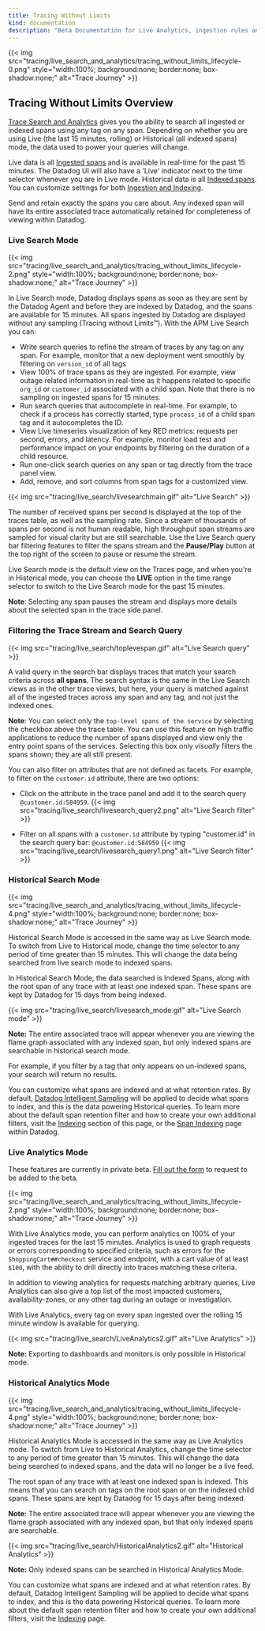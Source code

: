 ```yaml
---
title: Tracing Without Limits
kind: documentation
description: "Beta Documentation for Live Analytics, ingestion rules and retention filters."
---
```


{{< img src="tracing/live_search_and_analytics/tracing_without_limits_lifecycle-0.png" style="width:100%; background:none; border:none; box-shadow:none;" alt="Trace Journey" >}}

## Tracing Without Limits Overview

[Trace Search and Analytics][1] gives you the ability to search all ingested or indexed spans using any tag on any span.  Depending on whether you are using Live (the last 15 minutes, rolling) or Historical (all indexed spans) mode, the data used to power your queries will change.

Live data is all [Ingested spans](#ingestion-controls) and is available in real-time for the past 15 minutes.  The Datadog UI will also have a 'Live' indicator next to the time selector whenever you are in Live mode.  Historical data is all [Indexed spans](#indexing-controls).  You can customize settings for both [Ingestion and Indexing](#ingestion-and-indexing-overview).

Send and retain exactly the spans you care about. Any indexed span will have its entire associated trace automatically retained for completeness of viewing within Datadog.

### Live Search Mode

{{< img src="tracing/live_search_and_analytics/tracing_without_limits_lifecycle-2.png" style="width:100%; background:none; border:none; box-shadow:none;" alt="Trace Journey" >}}

In Live Search mode, Datadog displays spans as soon as they are sent by the Datadog Agent and before they are indexed by Datadog, and the spans are available for 15 minutes. All spans ingested by Datadog are displayed without any sampling (Tracing without Limits™). With the APM Live Search you can:

- Write search queries to refine the stream of traces by any tag on any span. For example, monitor that a new deployment went smoothly by filtering on `version_id` of all tags
- View 100% of trace spans as they are ingested. For example, view outage related information in real-time as it happens related to specific `org_id` or `customer_id` associated with a child span. Note that there is no sampling on ingested spans for 15 minutes.
- Run search queries that autocomplete in real-time. For example, to check if a process has correctly started, type `process_id` of a child span tag and it autocompletes the ID.
- View Live timeseries visualization of key RED metrics: requests per second, errors, and latency. For example, monitor load test and performance impact on your endpoints by filtering on the duration of a child resource.
- Run one-click search queries on any span or tag directly from the trace panel view.
- Add, remove, and sort columns from span tags for a customized view.

{{< img src="tracing/live_search/livesearchmain.gif" alt="Live Search" >}}

The number of received spans per second is displayed at the top of the traces table, as well as the sampling rate. Since a stream of thousands of spans per second is not human readable, high throughput span streams are sampled for visual clarity but are still searchable. Use the Live Search query bar filtering features to filter the spans stream and the **Pause/Play** button at the top right of the screen to pause or resume the stream.

Live Search mode is the default view on the Traces page, and when you're in Historical mode, you can choose the **LIVE** option in the time range selector to switch to the Live Search mode for the past 15 minutes.

**Note**: Selecting any span pauses the stream and displays more details about the selected span in the trace side panel.

### Filtering the Trace Stream and Search Query
{{< img src="tracing/live_search/toplevespan.gif" alt="Live Search query" >}}

A valid query in the search bar displays traces that match your search criteria across **all spans**. The search syntax is the same in the Live Search views as in the other trace views, but here, your query is matched against all of the ingested traces across any span and any tag, and not just the indexed ones.

**Note**: You can select only the `top-level spans of the service` by selecting the checkbox above the trace table. You can use this feature on high traffic applications to reduce the number of spans displayed and view only the entry point spans of the services. Selecting this box only _visually_ filters the spans shown; they are all still present.

You can also filter on attributes that are not defined as facets. For example, to filter on the `customer.id` attribute, there are two options:

- Click on the attribute in the trace panel and add it to the search query `@customer.id:584959`.
{{< img src="tracing/live_search/livesearch_query2.png" alt="Live Search filter" >}}


- Filter on all spans with a `customer.id` attribute by typing "customer.id" in the search query bar: `@customer.id:584959`
{{< img src="tracing/live_search/livesearch_query1.png" alt="Live Search filter" >}}

### Historical Search Mode

{{< img src="tracing/live_search_and_analytics/tracing_without_limits_lifecycle-4.png" style="width:100%; background:none; border:none; box-shadow:none;" alt="Trace Journey" >}}

Historical Search Mode is accessed in the same way as Live Search mode.  To switch from Live to Historical mode, change the time selector to any period of time greater than 15 minutes.  This will change the data being searched from live search mode to indexed spans.

In Historical Search Mode, the data searched is Indexed Spans, along with the root span of any trace with at least one indexed span.  These spans are kept by Datadog for 15 days from being indexed.

{{< img src="tracing/live_search/livesearch_mode.gif" alt="Live Search mode" >}}

**Note:** The entire associated trace will appear whenever you are viewing the flame graph associated with any indexed span, but only indexed spans are searchable in historical search mode.

For example, if you filter by a tag that only appears on un-indexed spans, your search will return no results.

You can customize what spans are indexed and at what retention rates. By default, [Datadog Intelligent Sampling](#datadog-intelligent-sampling-filter) will be applied to decide what spans to index, and this is the data powering Historical queries. To learn more about the default span retention filter and how to create your own additional filters, visit the [Indexing](#indexing-controls) section of this page, or the [Span Indexing][2] page within Datadog.

### Live Analytics Mode

<div class="alert alert-warning">
These features are currently in private beta. <a href="https://forms.gle/1FParyX49eNFPDsg9">Fill out the form</a> to request to be added to the beta.
</div>

{{< img src="tracing/live_search_and_analytics/tracing_without_limits_lifecycle-2.png" style="width:100%; background:none; border:none; box-shadow:none;" alt="Trace Journey" >}}

With Live Analytics mode, you can perform analytics on 100% of your ingested traces for the last 15 minutes.  Analytics is used to graph requests or errors corresponding to specified criteria, such as errors for the `ShoppingCart##checkout` service and endpoint, with a cart value of at least `$100`, with the ability to drill directly into traces matching these criteria.

In addition to viewing analytics for requests matching arbitrary queries, Live Analytics can also give a top list of the most impacted customers, availability-zones, or any other tag during an outage or investigation.

With Live Analytics, every tag on every span ingested over the rolling 15 minute window is available for querying.

{{< img src="tracing/live_search/LiveAnalytics2.gif" alt="Live Analytics" >}}

**Note:** Exporting to dashboards and monitors is only possible in Historical mode.

### Historical Analytics Mode

{{< img src="tracing/live_search_and_analytics/tracing_without_limits_lifecycle-4.png" style="width:100%; background:none; border:none; box-shadow:none;" alt="Trace Journey" >}}

Historical Analytics Mode is accessed in the same way as Live Analytics mode.  To switch from Live to Historical Analytics, change the time selector to any period of time greater than 15 minutes.  This will change the data being searched to indexed spans, and the data will no longer be a live feed.

The root span of any trace with at least one indexed span is indexed. This means that you can search on tags on the root span or on the indexed child spans. These spans are kept by Datadog for 15 days after being indexed.

**Note:** The entire associated trace will appear whenever you are viewing the flame graph associated with any indexed span, but that only indexed spans are searchable.

{{< img src="tracing/live_search/HistoricalAnalytics2.gif" alt="Historical Analytics" >}}

**Note:** Only indexed spans can be searched in Historical Analytics Mode.

You can customize what spans are indexed and at what retention rates. By default, Datadog Intelligent Sampling will be applied to decide what spans to index, and this is the data powering Historical queries. To learn more about the default span retention filter and how to create your own additional filters, visit the [Indexing][3] page.

[1]: https://app.datadoghq.com/apm/traces
[2]: https://app.datadoghq.com/apm/traces/retention-filters
[3]: https://app.datadoghq.com/dash/integration/30337/app-analytics-usage
